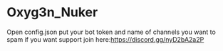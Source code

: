 # Oxyg3n_Nuker
Open config.json put your bot token and name of channels you want to spam if you want support join here:https://discord.gg/nyD2bA2a2P
